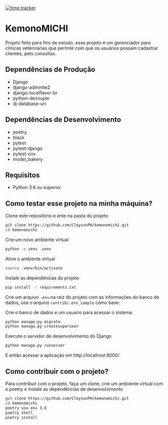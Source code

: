 [![time tracker](https://wakatime.com/badge/github/CleysonPH/kemonomichi.svg)](https://wakatime.com/badge/github/CleysonPH/kemonomichi)

# KemonoMICHI

Projeto feito para fins de estudo, esse projeto é um gerenciador para clínicas veterinárias que permite com que os usuários possam cadastrar clientes, pets consultas.

## Dependências de Produção

- Django
- django-adminlte2
- django-localflavor-br
- python-decouple
- dj-database-url

## Dependências de Desenvolvimento

- poetry
- black
- pytest
- pytest-django
- pytest-cov
- model_bakery

## Requisitos

- Python 3.6 ou superior

## Como testar esse projeto na minha máquina?

Clone este repositório e ente na pasta do projeto

```bash
git clone https://github.com/CleysonPH/kemonomichi.git
cd kemonomichi
```

Crie um novo ambiente virtual

```bash
python -m venv .venv
```

Ative o ambiente virtual
```bash
source .venv/bin/activate
```

Instale as dependências do projeto

```sh
pip install -r requirements.txt
```

Crie um arquivo `.env` na raiz do projeto com as informações do banco de dados, use o arquivo `contrib/.env_sample` como base.

Crie o banco de dados e um usuario para acessar o sistema

```sh
python manage.py migrate
python manage.py createsuperuser
```

Execute o servidor de desenvolvimento do Django

```sh
python manage.py runserver
```

E então acessar a aplicação em http://localhost:8000/

## Como contribuir com o projeto?

Para contribuir com o projeto, faça um clone, crie um ambiente virtual com o poetry e instale as dependências de desenvolvimento

```bash
git clone https://github.com/CleysonPH/kemonomichi.git
cd kemonomichi
poetry use env 3.8
poetry shell
poetry install
```